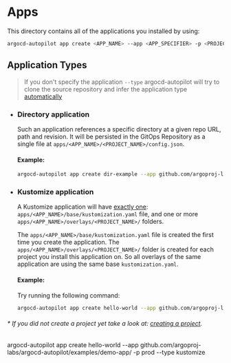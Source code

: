 # Apps
This directory contains all of the applications you installed by using:
```bash
argocd-autopilot app create <APP_NAME> --app <APP_SPECIFIER> -p <PROJECT_NAME>
```

## Application Types
> If you don't specify the application `--type` argocd-autopilot will try to clone the source repository and infer the application type [automatically](https://argoproj.github.io/argo-cd/user-guide/tool_detection/#tool-detection)

* ### Directory application
  Such an application references a specific directory at a given repo URL, path and revision. It will be persisted in the GitOps Repository as a single file at `apps/<APP_NAME>/<PROJECT_NAME>/config.json`.  
  #### Example:  
  ```bash
  argocd-autopilot app create dir-example --app github.com/argoproj-labs/argocd-autopilot/examples/demo-dir/ -p <PROJECT_NAME> --type dir
  ```

* ### Kustomize application
  A Kustomize application will have <u>exactly one</u>: `apps/<APP_NAME>/base/kustomization.yaml` file, and one or more `apps/<APP_NAME>/overlays/<PROJECT_NAME>/` folders.

  The `apps/<APP_NAME>/base/kustomization.yaml` file is created the first time you create the application. The `apps/<APP_NAME>/overlays/<PROJECT_NAME>/` folder is created for each project you install this application on. So all overlays of the same application are using the same base `kustomization.yaml`.
  #### Example:
  Try running the following command:
  ```bash
  argocd-autopilot app create hello-world --app github.com/argoproj-labs/argocd-autopilot/examples/demo-app/ -p <PROJECT_NAME> --type kustomize
  ```

###### * If you did not create a project yet take a look at: [creating a project](https://argocd-autopilot.readthedocs.io/en/stable/Getting-Started/#add-a-project-and-an-application).


argocd-autopilot app create hello-world --app github.com/argoproj-labs/argocd-autopilot/examples/demo-app/ -p prod --type kustomize